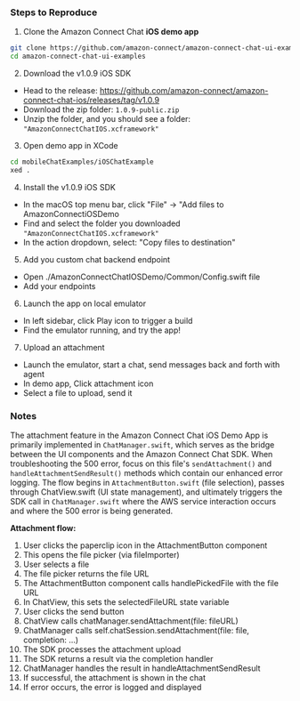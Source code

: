 ### Steps to Reproduce

1. Clone the Amazon Connect Chat **iOS demo app**
```bash
git clone https://github.com/amazon-connect/amazon-connect-chat-ui-examples
cd amazon-connect-chat-ui-examples
```
2. Download the v1.0.9 iOS SDK
  - Head to the release: https://github.com/amazon-connect/amazon-connect-chat-ios/releases/tag/v1.0.9
  - Download the zip folder: `1.0.9-public.zip`
  - Unzip the folder, and you should see a folder: `"AmazonConnectChatIOS.xcframework"`
3. Open demo app in XCode
```bash
cd mobileChatExamples/iOSChatExample
xed .
```
4. Install the v1.0.9 iOS SDK
  - In the macOS top menu bar, click "File" -> "Add files to AmazonConnectiOSDemo
  - Find and select the folder you downloaded `"AmazonConnectChatIOS.xcframework"`
  - In the action dropdown, select: "Copy files to destination"
5. Add you custom chat backend endpoint
  - Open ./AmazonConnectChatIOSDemo/Common/Config.swift file
  - Add your endpoints
6. Launch the app on local emulator
  - In left sidebar, click Play icon to trigger a build
  - Find the emulator running, and try the app!
7. Upload an attachment
  - Launch the emulator, start a chat, send messages back and forth with agent
  - In demo app, Click attachment icon
  - Select a file to upload, send it

### Notes

The attachment feature in the Amazon Connect Chat iOS Demo App is primarily implemented in `ChatManager.swift`, which serves as the bridge between the UI components and the Amazon Connect Chat SDK. When troubleshooting the 500 error, focus on this file's `sendAttachment()` and `handleAttachmentSendResult()` methods which contain our enhanced error logging. The flow begins in `AttachmentButton.swift` (file selection), passes through ChatView.swift (UI state management), and ultimately triggers the SDK call in `ChatManager.swift` where the AWS service interaction occurs and where the 500 error is being generated.

**Attachment flow:**
1. User clicks the paperclip icon in the AttachmentButton component
2. This opens the file picker (via fileImporter)
3. User selects a file
4. The file picker returns the file URL
5. The AttachmentButton component calls handlePickedFile with the file URL
6. In ChatView, this sets the selectedFileURL state variable
7. User clicks the send button
8. ChatView calls chatManager.sendAttachment(file: fileURL)
9. ChatManager calls self.chatSession.sendAttachment(file: file, completion: ...)
10. The SDK processes the attachment upload
11. The SDK returns a result via the completion handler
12. ChatManager handles the result in handleAttachmentSendResult
13. If successful, the attachment is shown in the chat
14. If error occurs, the error is logged and displayed
